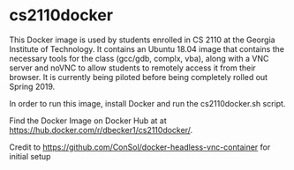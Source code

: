 # cs2110docker 

This Docker image is used by students enrolled in CS 2110 at the Georgia Institute of Technology. It contains an Ubuntu 18.04 image
that contains the necessary tools for the class (gcc/gdb, complx, vba), along with a VNC server and noVNC to allow students to remotely
access it from their browser. It is currently being piloted before being completely rolled out Spring 2019.

In order to run this image, install Docker and run the cs2110docker.sh script.

Find the Docker Image on Docker Hub at  at https://hub.docker.com/r/dbecker1/cs2110docker/.


Credit to https://github.com/ConSol/docker-headless-vnc-container for initial setup
